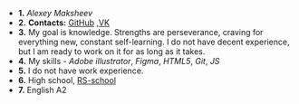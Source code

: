 * **1.** *Alexey Maksheev*
* **2.** **Contacts:** [GitHub](https://S1nFuLy.github.io) ,[VK](https://vk.com/id390613783)
* **3.** My goal is knowledge. Strengths are perseverance, craving for everything new, constant self-learning. I do not have decent experience, but I am ready to work on it for as long as it takes.
* **4.** My skills - *Adobe illustrator*, *Figma*, *HTML5*, *Git*, *JS*
* **5.** I do not have work experience.
* **6.** High school, [RS-school](https://rs.school/)
* **7.** English A2